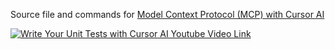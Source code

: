 Source file and commands for [ Model Context Protocol (MCP) with Cursor AI ](https://youtu.be/nk0eSGwW-Mc)

[![ Write Your Unit Tests with Cursor AI Youtube Video Link](https://img.youtube.com/vi/nk0eSGwW-Mc/0.jpg)](https://youtu.be/nk0eSGwW-Mc)